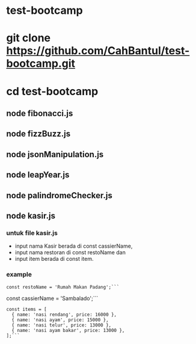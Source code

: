 # test-bootcamp

# git clone https://github.com/CahBantul/test-bootcamp.git
# cd test-bootcamp
## node fibonacci.js
## node fizzBuzz.js
## node jsonManipulation.js
## node leapYear.js
## node palindromeChecker.js
## node kasir.js
### untuk file kasir.js 
- input nama Kasir berada di const cassierName, 
- input nama restoran di const restoName dan 
- input item berada di const item.

### example
```
const restoName = 'Rumah Makan Padang';```
```
const cassierName = 'Sambalado';```
```
const items = [
  { name: 'nasi rendang', price: 16000 },
  { name: 'nasi ayam', price: 15000 },
  { name: 'nasi telur', price: 13000 },
  { name: 'nasi ayam bakar', price: 13000 },
];```
